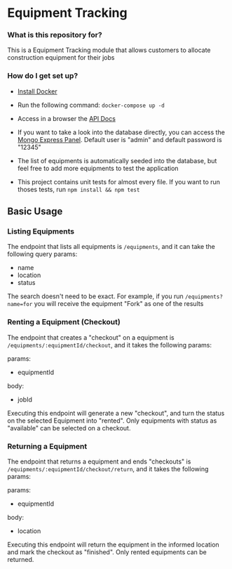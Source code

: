# Equipment Tracking

### What is this repository for?

This is a Equipment Tracking module that allows customers to allocate construction equipment for their jobs

### How do I get set up?

- [Install Docker](https://docs.docker.com/engine/install/)

- Run the following command: `docker-compose up -d`

- Access in a browser the [API Docs](http://localhost:8000)

- If you want to take a look into the database directly, you can access the [Mongo Express Panel](http://localhost:8081). Default user is "admin" and default password is "12345"

- The list of equipments is automatically seeded into the database, but feel free to add more equipments to test the application

- This project contains unit tests for almost every file. If you want to run thoses tests, run `npm install && npm test`

## Basic Usage

### Listing Equipments

The endpoint that lists all equipments is `/equipments`, and it can take the following query params:

- name
- location
- status

The search doesn't need to be exact. For example, if you run `/equipments?name=for` you will receive the equipment "Fork" as one of the results

### Renting a Equipment (Checkout)

The endpoint that creates a "checkout" on a equipment is `/equipments/:equipmentId/checkout`, and it takes the following params:

params:

- equipmentId

body:

- jobId

Executing this endpoint will generate a new "checkout", and turn the status on the selected Equipment into "rented". Only equipments with status as "available" can be selected on a checkout.

### Returning a Equipment

The endpoint that returns a equipment and ends "checkouts" is `/equipments/:equipmentId/checkout/return`, and it takes the following params:

params:

- equipmentId

body:

- location

Executing this endpoint will return the equipment in the informed location and mark the checkout as "finished". Only rented equipments can be returned.
